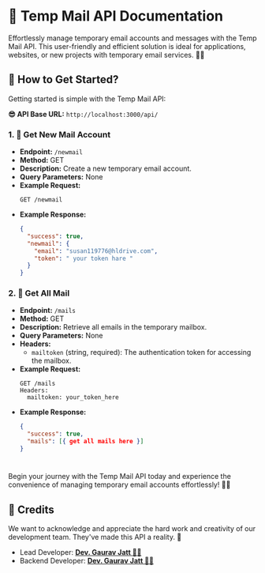 
# 📑 Temp Mail API Documentation

Effortlessly manage temporary email accounts and messages with the Temp Mail API. This user-friendly and efficient solution is ideal for applications, websites, or new projects with temporary email services. 📧✨

## 📝 How to Get Started?

Getting started is simple with the Temp Mail API:

**😎 API Base URL:** `http://localhost:3000/api/`

### 1. 📨 Get New Mail Account
- **Endpoint:** `/newmail`
- **Method:** GET
- **Description:** Create a new temporary email account.
- **Query Parameters:** None
- **Example Request:**
  ```
  GET /newmail
  ```
- **Example Response:**
  ```json
  {
    "success": true,
    "newmail": {
      "email": "susan119776@hldrive.com",
      "token": " your token hare "
    }
  }
  ```


### 2. 📩 Get All Mail
- **Endpoint:** `/mails`
- **Method:** GET
- **Description:** Retrieve all emails in the temporary mailbox.
- **Query Parameters:** None
- **Headers:** 
  - `mailtoken` (string, required): The authentication token for accessing the mailbox.
- **Example Request:**
  ```
  GET /mails
  Headers:
    mailtoken: your_token_here
  ```
- **Example Response:**
  ```json
  {
    "success": true,
    "mails": [{ get all mails here }]
  }
  ```


#


Begin your journey with the Temp Mail API today and experience the convenience of managing temporary email accounts effortlessly! 📧✨

## 🎉 Credits
We want to acknowledge and appreciate the hard work and creativity of our development team. They've made this API a reality. 🙌

- Lead Developer: [**Dev. Gaurav Jatt 👨‍💻**](https://github.com/devgauravjatt)
- Backend Developer: [**Dev. Gaurav Jatt 👨‍💻**](https://github.com/devgauravjatt)
#
